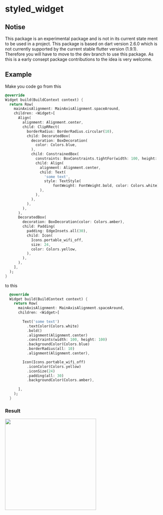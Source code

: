 # styled_widget

## Notise
This package is an experimental package and is not in its current state ment to be used in a project.
This package is based on dart version 2.6.0 which is not currently supported by the current stable flutter version (1.9.1). Therefore you will have to move to the dev branch to use this package.
As this is a early consept package contributions to the idea is very welcome.

## Example
Make you code go from this
```dart
@override
Widget build(BuildContext context) {
  return Row(
    mainAxisAlignment: MainAxisAlignment.spaceAround,
    children: <Widget>[
      Align(
        alignment: Alignment.center,
        child: ClipRRect(
          borderRadius: BorderRadius.circular(10),
          child: DecoratedBox(
            decoration: BoxDecoration(
              color: Colors.blue,
            ),
            child: ConstrainedBox(
              constraints: BoxConstraints.tightFor(width: 100, height: 100),
              child: Align(
                alignment: Alignment.center,
                child: Text(
                  'some text',
                  style: TextStyle(
                      fontWeight: FontWeight.bold, color: Colors.white),
                ),
              ),
            ),
          ),
        ),
      ),
      DecoratedBox(
        decoration: BoxDecoration(color: Colors.amber),
        child: Padding(
          padding: EdgeInsets.all(30),
          child: Icon(
            Icons.portable_wifi_off,
            size: 24,
            color: Colors.yellow,
          ),
        ),
      ),
    ],
  );
}
```
to this
```dart
  @override
  Widget build(BuildContext context) {
    return Row(
      mainAxisAlignment: MainAxisAlignment.spaceAround,
      children: <Widget>[
      
        Text('some text')
          .textColor(Colors.white)
          .bold()
          .alignment(Alignment.center)
          .constraints(width: 100, height: 100)
          .backgroundColor(Colors.blue)
          .borderRadius(all: 10)
          .alignment(Alignment.center),

        Icon(Icons.portable_wifi_off)
          .iconColor(Colors.yellow)
          .iconSize(24)
          .padding(all: 30)
          .backgroundColor(Colors.amber),
        
      ],
    );
  }
```

### Result

<img width="300" src="https://raw.githubusercontent.com/ReinBentdal/styled_widget/master/example/assets/code_demo.png">
